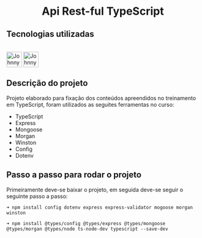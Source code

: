 <h1 align="center">
    Api Rest-ful TypeScript
</h1>

## Tecnologias utilizadas

<div style="display: inline_block"><br>
  <img align="center" alt="Johnny-TS" height="40" width="40" src="https://cdn.jsdelivr.net/gh/devicons/devicon/icons/typescript/typescript-original.svg">

<img align="center" alt="Johnny-Express" height="40" width="40" src="https://cdn.jsdelivr.net/gh/devicons/devicon/icons/express/express-original.svg">
</div>


## Descrição do projeto

Projeto elaborado para fixação dos conteúdos apreendidos no treinamento em TypeScript, foram utilizados as seguites
ferramentas no curso:

- TypeScript
- Express
- Mongoose
- Morgan
- Winston
- Config
- Dotenv

## Passo a passo para rodar o projeto

Primeiramente deve-se baixar o projeto, em seguida deve-se seguir o seguinte passo a passo: 

```➜ npm install config dotenv express express-validator mogoose morgan winston```

```
➜ npm install @types/config @types/express @types/mongoose @types/morgan @types/node ts-node-dev typescript --save-dev
```